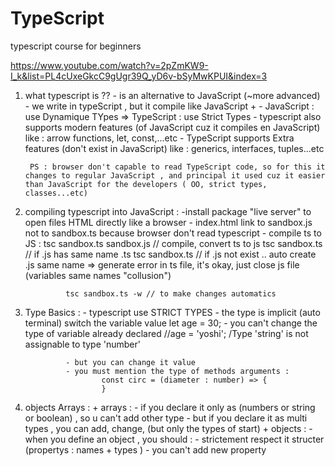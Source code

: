# TypeScript
typescript course for beginners

https://www.youtube.com/watch?v=2pZmKW9-I_k&list=PL4cUxeGkcC9gUgr39Q_yD6v-bSyMwKPUI&index=3



1. what typescript is ??
        - is an alternative to JavaScript (~more advanced)
        - we write in typeScript , but it compile like JavaScript
        +
        - JavaScript : use Dynamique TYpes =>  TypeScript : use Strict Types
        - typescript also supports modern features (of JavaScript cuz it compiles en JavaScript) like : arrow functions, let, const,...etc
        - TypeScript supports Extra features (don't exist in JavaScript) like : generics, interfaces, tuples...etc

        PS : browser don't capable to read TypeScript code, so for this it changes to regular JavaScript , and principal it used cuz it easier than JavaScript for the developers ( OO, strict types, classes...etc)



 
2. compiling typescript into JavaScript :
                -install package "live server" to open files HTML directly like a browser
                - index.html link to sandbox.js not to sandbox.ts because browser don't read typescript 
                - compile ts to JS : 
                tsc sandbox.ts sandbox.js // compile, convert ts to js
                tsc sandbox.ts // if .js has same name .ts
                tsc sandbox.ts // if .js not exist .. auto create .js same name
                => generate error in ts file, it's okay, just close js file (variables same names "collusion")

                tsc sandbox.ts -w // to make changes automatics





3. Type Basics : 
                - typescript use STRICT TYPES 
                - the type is implicit (auto terminal) switch the variable value
                        let age = 30;
                - you can't change the type of variable already declared
                        //age =  'yoshi';  /Type 'string' is not assignable to type 'number'

                - but you can change it value 
                - you must mention the type of methods arguments :
                        const circ = (diameter : number) => {
                        }



4. objects Arrays :
                + arrays :
                        - if you declare it only as (numbers or string or boolean) , so u can't add other type
                        - but if you declare it as multi types , you can add, change, (but only the types of start)
                + objects :
                        - when you define an object , you should :
                                - strictement respect it structer (propertys : names + types )
                                - you can't add new property 





